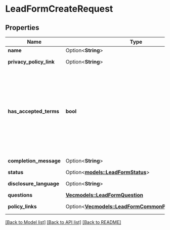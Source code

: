 # LeadFormCreateRequest

## Properties

Name | Type | Description | Notes
------------ | ------------- | ------------- | -------------
**name** | Option<**String**> | Internal name of the lead form. | 
**privacy_policy_link** | Option<**String**> | A link to the advertiser's privacy policy. This will be included in the lead form's disclosure language. | 
**has_accepted_terms** | **bool** | Whether the advertiser has accepted Pinterest's terms of service for creating a lead ad.  By sending us TRUE for this parameter, you agree that (i) you will use any personal information received in compliance with the privacy policy you share with Pinterest, and (ii) you will comply with Pinterest's <a href=\"https://policy.pinterest.com/en/lead-ad-terms\">Lead Ad Terms</a>. As a reminder, all advertising on Pinterest is subject to the <a href=\"https://business.pinterest.com/en/pinterest-advertising-services-agreement/\">Pinterest Advertising Services Agreement</a> or an equivalent agreement as set forth on an IO | 
**completion_message** | Option<**String**> | A message for people who complete the form to let them know what happens next. | 
**status** | Option<[**models::LeadFormStatus**](LeadFormStatus.md)> |  | [optional]
**disclosure_language** | Option<**String**> | Additional disclosure language to be included in the lead form. | [optional]
**questions** | [**Vec<models::LeadFormQuestion>**](LeadFormQuestion.md) | List of questions to be displayed on the lead form. | 
**policy_links** | Option<[**Vec<models::LeadFormCommonPolicyLinksInner>**](LeadFormCommon_policy_links_inner.md)> | List of additional policy links to be displayed on the lead form. | [optional]

[[Back to Model list]](../README.md#documentation-for-models) [[Back to API list]](../README.md#documentation-for-api-endpoints) [[Back to README]](../README.md)


